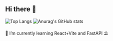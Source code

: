 ## Hi there 🎰

![Top Langs](https://github-readme-stats.vercel.app/api/top-langs/?username=n3vsk1y&theme=blueberry&show_icons=true&hide_border=true&layout=compact&card_width=400)
![Anurag's GitHub stats](https://github-readme-stats.vercel.app/api?username=n3vsk1y&show_icons=true&theme=blueberry&hide_border=true&card_width=400)

🌱 I’m currently learning React+Vite and FastAPI ⛱️

<!--
**n3vsk1y/n3vsk1y** is a ✨ _special_ ✨ repository because its `README.md` (this file) appears on your GitHub profile.

Here are some ideas to get you started:

- 🔭 I’m currently working on ...
- 🌱 I’m currently learning ...
- 👯 I’m looking to collaborate on ...
- 🤔 I’m looking for help with ...
- 💬 Ask me about ...
- 📫 How to reach me: ...
- 😄 Pronouns: ...
- ⚡ Fun fact: ...
-->
